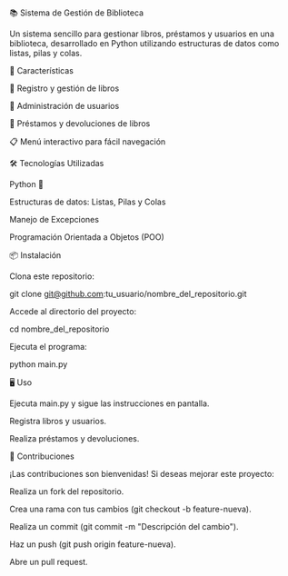📚 Sistema de Gestión de Biblioteca

Un sistema sencillo para gestionar libros, préstamos y usuarios en una biblioteca, desarrollado en Python utilizando estructuras de datos como listas, pilas y colas.

🚀 Características

📖 Registro y gestión de libros

👤 Administración de usuarios

🔄 Préstamos y devoluciones de libros

📋 Menú interactivo para fácil navegación

🛠️ Tecnologías Utilizadas

Python 🐍

Estructuras de datos: Listas, Pilas y Colas

Manejo de Excepciones

Programación Orientada a Objetos (POO)

📦 Instalación

Clona este repositorio:

git clone git@github.com:tu_usuario/nombre_del_repositorio.git

Accede al directorio del proyecto:

cd nombre_del_repositorio

Ejecuta el programa:

python main.py

🖥️ Uso

Ejecuta main.py y sigue las instrucciones en pantalla.

Registra libros y usuarios.

Realiza préstamos y devoluciones.

📌 Contribuciones

¡Las contribuciones son bienvenidas! Si deseas mejorar este proyecto:

Realiza un fork del repositorio.

Crea una rama con tus cambios (git checkout -b feature-nueva).

Realiza un commit (git commit -m "Descripción del cambio").

Haz un push (git push origin feature-nueva).

Abre un pull request.
